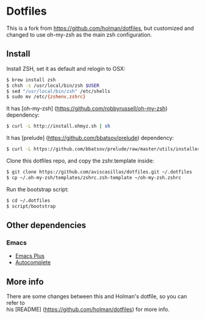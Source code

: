 # Dotfiles
This is a fork from https://github.com/holman/dotfiles, but customized and changed
to use oh-my-zsh as the main zsh configuration.

## Install

Install ZSH, set it as default and relogin to OSX:
```sh
$ brew install zsh
$ chsh -s /usr/local/bin/zsh $USER
$ sed "/usr/local/bin/zsh" /etc/shells
$ sudo mv /etc/{zshenv,zshrc}
```

It has [oh-my-zsh] (https://github.com/robbyrussell/oh-my-zsh) dependency: 
```sh
$ curl -L http://install.ohmyz.sh | sh
```

It has [prelude] (https://github.com/bbatsov/prelude) dependency:
```sh
$ curl -L https://github.com/bbatsov/prelude/raw/master/utils/installer.sh | sh
```

Clone this dotfiles repo,  and copy the zshr.template inside:
```sh
$ git clone https://github.com/aviscasillas/dotfiles.git ~/.dotfiles
$ cp ~/.oh-my-zsh/templates/zshrc.zsh-template ~/oh-my-zsh.zshrc
```

Run the bootstrap script:
```sh
$ cd ~/.dotfiles
$ script/bootstrap
```

## Other dependencies
### Emacs
- [Emacs Plus](https://github.com/d12frosted/homebrew-emacs-plus)
- [Autocomplete](http://cx4a.org/software/auto-complete/manual.html#Downloads)

## More info
There are some changes between this and Holman's dotfile, so you can refer to  
his [README] (https://github.com/holman/dotfiles) for more info.
